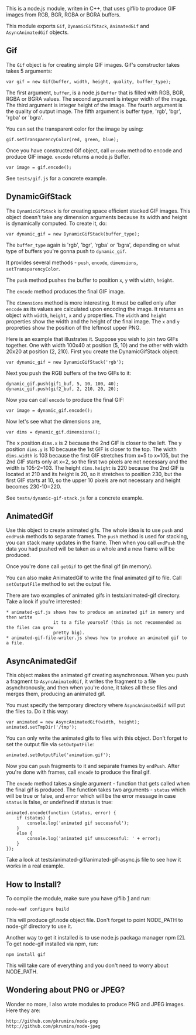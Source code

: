 This is a node.js module, writen in C++, that uses giflib to produce GIF images
from RGB, BGR, RGBA or BGRA buffers.

This module exports `Gif`, `DynamicGifStack`, `AnimatedGif` and `AsyncAnimatedGif`
objects.


Gif
---

The `Gif` object is for creating simple GIF images. Gif's constructor takes
takes 5 arguments:

    var gif = new Gif(buffer, width, height, quality, buffer_type);

The first argument, `buffer`, is a node.js `Buffer` that is filled with RGB,
BGR, RGBA or BGRA values.
The second argument is integer width of the image.
The third argument is integer height of the image.
The fourth argument is the quality of output image.
The fifth argument is buffer type, 'rgb', 'bgr', 'rgba' or 'bgra'.

You can set the transparent color for the image by using:

    gif.setTransparencyColor(red, green, blue);

Once you have constructed Gif object, call `encode` method to encode and
produce GIF image. `encode` returns a node.js Buffer.

    var image = gif.encode();



See `tests/gif.js` for a concrete example.


DynamicGifStack
---------------

The `DynamicGifStack` is for creating space efficient stacked GIF images. This  
object doesn't take any dimension arguments because its width and height is
dynamically computed. To create it, do:

    var dynamic_gif = new DynamicGifStack(buffer_type);

The `buffer_type` again is 'rgb', 'bgr', 'rgba' or 'bgra', depending on what type
of buffers you're gonna push to `dynamic_gif`.

It provides several methods - `push`, `encode`, `dimensions`, `setTransparencyColor`.

The `push` method pushes the buffer to position `x`, `y` with `width`, `height`.

The `encode` method produces the final GIF image.

The `dimensions` method is more interesting. It must be called only after
`encode` as its values are calculated upon encoding the image. It returns an
object with `width`, `height`, `x` and `y` properties. The `width` and
`height` properties show the width and the height of the final image. The `x`
and `y` propreties show the position of the leftmost upper PNG.

Here is an example that illustrates it. Suppose you wish to join two GIFs
together. One with width 100x40 at position (5, 10) and the other with
width 20x20 at position (2, 210). First you create the DynamicGifStack object:

    var dynamic_gif = new DynamicGifStack('rgb');

Next you push the RGB buffers of the two GIFs to it:

    dynamic_gif.push(gif1_buf, 5, 10, 100, 40);
    dynamic_gif.push(gif2_buf, 2, 210, 20, 20);

Now you can call `encode` to produce the final GIF:

    var image = dynamic_gif.encode();

Now let's see what the dimensions are,

    var dims = dynamic_gif.dimensions();

The x position `dims.x` is 2 because the 2nd GIF is closer to the left.
The y position `dims.y` is 10 because the 1st GIF is closer to the top.
The width `dims.width` is 103 because the first GIF stretches from x=5 to
x=105, but the 2nd GIF starts only at x=2, so the first two pixels are not
necessary and the width is 105-2=103.
The height `dims.height` is 220 because the 2nd GIF is located at 210 and
its height is 20, so it stretches to position 230, but the first GIF starts
at 10, so the upper 10 pixels are not necessary and height becomes 230-10=220.

See `tests/dynamic-gif-stack.js` for a concrete example.


AnimatedGif
-----------

Use this object to create animated gifs. The whole idea is to use `push` and `endPush`
methods to separate frames. The `push` method is used for stacking, you can stack many
updates in the frame. Then when you call `endPush` the data you had pushed will be taken
as a whole and a new frame will be produced.

Once you're done call `getGif` to get the final gif (in memory).

You can also make AnimatedGif to write the final animated gif to file. Call `setOutputFile`
method to set the output file.

There are two examples of animated gifs in tests/animated-gif directory. Take a look
if you're interested:

    * animated-gif.js shows how to produce an animated gif in memory and then write
                      it to a file yourself (this is not recommended as the files can grow
                      pretty big).
    * animated-gif-file-writer.js shows how to produce an animated gif to a file.


AsyncAnimatedGif
----------------

This object makes the animated gif creating asynchronous. When you push a fragment
to `AsyncAnimatedGif`, it writes the fragment to a file asynchronously, and then
when you're done, it takes all these files and merges them, producing an animated gif.

You must specify the temporary directory where `AsyncAnimatedGif` will put the files
to. Do it this way:

    var animated = new AsyncAnimatedGif(width, height);
    animated.setTmpDir('/tmp');

You can only write the animated gifs to files with this object. Don't forget to set
the output file via `setOutputFile`:

    animated.setOutputFile('animation.gif');

Now you can `push` fragments to it and separate frames by `endPush`. After you're done
with frames, call `encode` to produce the final gif.

The `encode` method takes a single argument - function that gets called when the final
gif is produced. The function takes two arguments - `status` which will be true or false,
and `error` which will be the error message in case `status` is false, or undefined if
status is true:

    animated.encode(function (status, error) {
        if (status) {
            console.log('animated gif successful');
        }
        else {
            console.log('animated gif unsuccessful: ' + error);
        }
    });

Take a look at tests/animated-gif/animated-gif-async.js file to see how it works in
a real example.


How to Install?
---------------

To compile the module, make sure you have giflib [1] and run:

    node-waf configure build

This will produce gif.node object file. Don't forget to point NODE_PATH to
node-gif directory to use it.

Another way to get it installed is to use node.js packaga manager npm [2]. To
get node-gif installed via npm, run:

    npm install gif

This will take care of everything and you don't need to worry about NODE_PATH.

[1]: http://sourceforge.net/projects/giflib/


Wondering about PNG or JPEG?
----------------------------

Wonder no more, I also wrote modules to produce PNG and JPEG images.
Here they are:

    http://github.com/pkrumins/node-png
    http://github.com/pkrumins/node-jpeg


